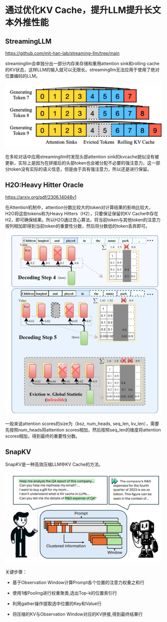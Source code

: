 # 通过优化KV Cache，提升LLM提升长文本外推性能

## StreamingLLM

https://github.com/mit-han-lab/streaming-llm/tree/main

streamingllm会单独分出一部分内存来存储和重用attention sink和rolling cache的KV状态，这样LLM的输入就可以无限长。streamingllm无法应用于使用了绝对位置编码的LLM。

![](/img/1.png)

在多轮对话中应用streamingllm时发现头部attention sink的kvcache貌似没有被更新，实际上是因为在拼接后的头部token也会被分配不必要的强注意力，这一部分token没有实际的语义信息，但是由于具有强注意力，所以还是进行保留。

## H2O:Heavy Hitter Oracle

https://arxiv.org/pdf/2306.14048v1

在Attention机制中，attention分数比较大的token对计算结果的影响比较大，H2O将这些tokens称为Heavy Hitters（H2），只要保证保留的KV Cache中存在H2，即可确保结果。所以H2O通过贪心算法，将当前token与其他token的注意力按列相加即得到当前token的重要性分数，然后将分数低的token丢弃即可。

![image.png](/img/1720167597632-482e02cf-a37d-4429-92af-b2f6467cbca4.png)

一般来说attention scores的size为（bsz, num_heads, seq_len, kv_len），需要先按照num_heads将attention scores相加，然后按照seq_len的维度将attention scores相加，得到最终的重要性分数。

## SnapKV

SnapKV是一种高效压缩LLM中KV Cache的方法。

![image-20240710165634463](/img/image-20240710165634463.png)

关键步骤：

- 基于Observation Window计算Prompt各个位置的注意力权重之和行

- 使用1维Pooling进行权重聚类,选出Top-k的位置索引行

- 利用gather操作提取选中位置的Key和Value行

- 将压缩的KV与Observation Window对应的KV拼接,得到最终结果行

